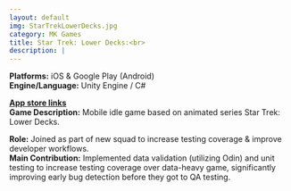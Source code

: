 ```yaml
---
layout: default
img: StarTrekLowerDecks.jpg
category: MK Games
title: Star Trek: Lower Decks:<br>
description: |
---
```

**Platforms:** iOS & Google Play (Android) <br>
**Engine/Language:** Unity Engine / C# <br>

<a href="https://www.startreklowerdecksmobilegame.com/">**App store links**</a> <br>
**Game Description:** Mobile idle game based on animated series Star Trek: Lower Decks.  <br>

**Role:** Joined as part of new squad to increase testing coverage & improve developer workflows. <br>
**Main Contribution:** Implemented data validation (utilizing Odin) and unit testing to increase testing coverage over data-heavy game, significantly improving early bug detection before they got to QA testing.  <br>